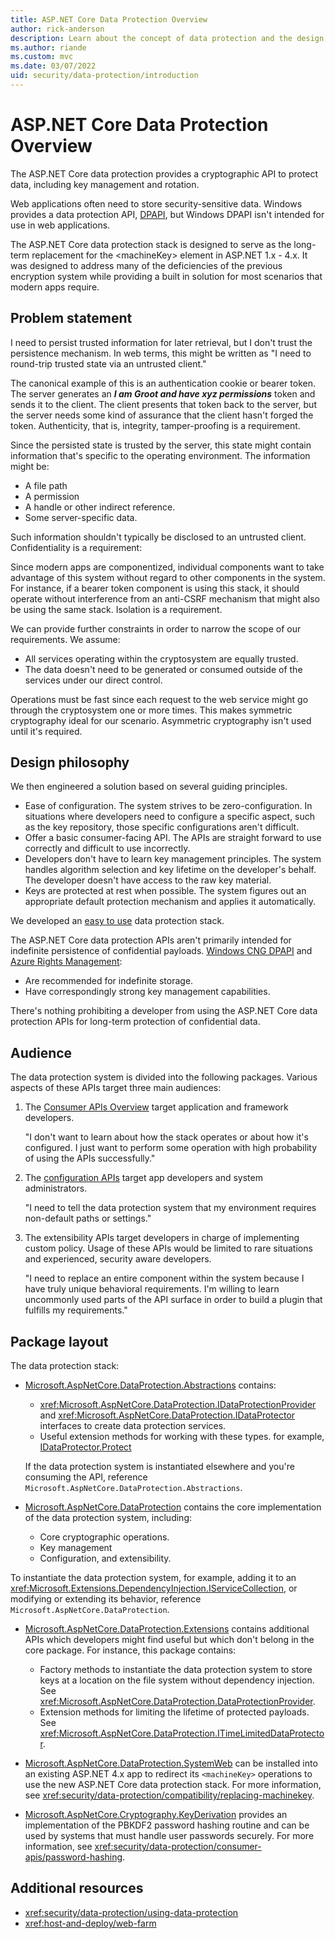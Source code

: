 ```yaml
---
title: ASP.NET Core Data Protection Overview
author: rick-anderson
description: Learn about the concept of data protection and the design principles of the ASP.NET Core Data Protection APIs.
ms.author: riande
ms.custom: mvc
ms.date: 03/07/2022
uid: security/data-protection/introduction
---
```

# ASP.NET Core Data Protection Overview

The ASP.NET Core data protection provides a cryptographic API to protect data, including key management and rotation.

Web applications often need to store security-sensitive data. Windows provides a data protection API, [DPAPI](/dotnet/standard/security/how-to-use-data-protection), but Windows DPAPI isn't intended for use in web applications.

The ASP.NET Core data protection stack is designed to serve as the long-term replacement for the &lt;machineKey&gt; element in ASP.NET 1.x - 4.x. It was designed to address many of the deficiencies of the previous encryption system while providing a built in solution for most scenarios that modern apps require.

## Problem statement

I need to persist trusted information for later retrieval, but I don't trust the persistence mechanism. In web terms, this might be written as "I need to round-trip trusted state via an untrusted client."

The canonical example of this is an authentication cookie or bearer token. The server generates an ***I am Groot and have xyz permissions*** token and sends it to the client. The client presents that token back to the server, but the server needs some kind of assurance that the client hasn't forged the token. Authenticity, that is, integrity, tamper-proofing is a requirement.

Since the persisted state is trusted by the server, this state might contain information that's specific to the operating environment. The information might be:

* A file path
* A permission
* A handle or other indirect reference.
* Some server-specific data.

Such information shouldn't typically be disclosed to an untrusted client. Confidentiality is a requirement:

Since modern apps are componentized, individual components want to take advantage of this system without regard to other components in the system. For instance, if a bearer token component is using this stack, it should operate without interference from an anti-CSRF mechanism that might also be using the same stack. Isolation is a requirement.

We can provide further constraints in order to narrow the scope of our requirements. We assume:

* All services operating within the cryptosystem are equally trusted.
* The data doesn't need to be generated or consumed outside of the services under our direct control.

Operations must be fast since each request to the web service might go through the cryptosystem one or more times. This makes symmetric cryptography ideal for our scenario. Asymmetric cryptography isn't used until it's required.

## Design philosophy

We then engineered a solution based on several guiding principles.

* Ease of configuration. The system strives to be zero-configuration. In situations where developers need to configure a specific aspect, such as the key repository, those specific configurations aren't difficult.
* Offer a basic consumer-facing API. The APIs are straight forward to use correctly and difficult to use incorrectly.
* Developers don't have to learn key management principles. The system handles algorithm selection and key lifetime on the developer's behalf. The developer doesn't have access to the raw key material.
* Keys are protected at rest when possible. The system figures out an appropriate default protection mechanism and applies it automatically.

We developed an [easy to use](xref:security/data-protection/using-data-protection) data protection stack.

The ASP.NET Core data protection APIs aren't primarily intended for indefinite persistence of confidential payloads. [Windows CNG DPAPI](/windows/win32/seccng/cng-dpapi) and [Azure Rights Management](/rights-management/):

* Are recommended for indefinite storage.
* Have correspondingly strong key management capabilities.

There's nothing prohibiting a developer from using the ASP.NET Core data protection APIs for long-term protection of confidential data.

## Audience

The data protection system is divided into the following packages. Various aspects of these APIs target three main audiences:

1. The [Consumer APIs Overview](xref:security/data-protection/consumer-apis/overview) target application and framework developers.

   "I don't want to learn about how the stack operates or about how it's configured. I just want to perform some operation with high probability of using the APIs successfully."

2. The [configuration APIs](xref:security/data-protection/configuration/overview) target app developers and system administrators.

   "I need to tell the data protection system that my environment requires non-default paths or settings."

3. The extensibility APIs target developers in charge of implementing custom policy. Usage of these APIs would be limited to rare situations and experienced, security aware developers.

   "I need to replace an entire component within the system because I have truly unique behavioral requirements. I'm willing to learn uncommonly used parts of the API surface in order to build a plugin that fulfills my requirements."

## Package layout

The data protection stack:

* [Microsoft.AspNetCore.DataProtection.Abstractions](https://www.nuget.org/packages/Microsoft.AspNetCore.DataProtection.Abstractions/) contains:

  * <xref:Microsoft.AspNetCore.DataProtection.IDataProtectionProvider> and <xref:Microsoft.AspNetCore.DataProtection.IDataProtector> interfaces to create data protection services.
  * Useful extension methods for working with these types. for example, [IDataProtector.Protect](xref:Microsoft.AspNetCore.DataProtection.IDataProtector.Protect%2A)

  If the data protection system is instantiated elsewhere and you're consuming the API, reference `Microsoft.AspNetCore.DataProtection.Abstractions`.

* [Microsoft.AspNetCore.DataProtection](https://www.nuget.org/packages/Microsoft.AspNetCore.DataProtection/) contains the core implementation of the data protection system, including:

  * Core cryptographic operations.
  * Key management
  * Configuration, and extensibility.

 To instantiate the data protection system, for example, adding it to an <xref:Microsoft.Extensions.DependencyInjection.IServiceCollection>, or modifying or extending its behavior, reference `Microsoft.AspNetCore.DataProtection`.

* [Microsoft.AspNetCore.DataProtection.Extensions](https://www.nuget.org/packages/Microsoft.AspNetCore.DataProtection.Extensions/) contains additional APIs which developers might find useful but which don't belong in the core package. For instance, this package contains:

  * Factory methods to instantiate the data protection system to store keys at a location on the file system without dependency injection. See <xref:Microsoft.AspNetCore.DataProtection.DataProtectionProvider>.
  * Extension methods for limiting the lifetime of protected payloads. See <xref:Microsoft.AspNetCore.DataProtection.ITimeLimitedDataProtector>.

* [Microsoft.AspNetCore.DataProtection.SystemWeb](https://www.nuget.org/packages/Microsoft.AspNetCore.DataProtection.SystemWeb/) can be installed into an existing ASP.NET 4.x app to redirect its `<machineKey>` operations to use the new ASP.NET Core data protection stack. For more information, see <xref:security/data-protection/compatibility/replacing-machinekey>.

* [Microsoft.AspNetCore.Cryptography.KeyDerivation](https://www.nuget.org/packages/Microsoft.AspNetCore.Cryptography.KeyDerivation/) provides an implementation of the PBKDF2 password hashing routine and can be used by systems that must handle user passwords securely. For more information, see <xref:security/data-protection/consumer-apis/password-hashing>.

## Additional resources

* <xref:security/data-protection/using-data-protection>
* <xref:host-and-deploy/web-farm>
